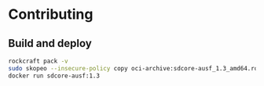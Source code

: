 # Contributing

## Build and deploy

```bash
rockcraft pack -v
sudo skopeo --insecure-policy copy oci-archive:sdcore-ausf_1.3_amd64.rock docker-daemon:sdcore-ausf:1.3
docker run sdcore-ausf:1.3
```